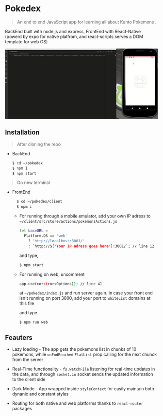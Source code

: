 # Pokedex

> An end to end JavaScript app for learning all about Kanto Pokemons .

BackEnd built with node.js and express, FrontEnd with React-Native (powerd by expo for native platfrom, and react-scripts serves a DOM template for web OS)

![](gif.gif)

## Installation

> After cloning the repo

- BackEnd

  ```sh
  $ cd ~/pokedex
  $ npm i
  $ npm start
  ```

> On new terminal

- FrontEnd

  ```sh
    $ cd ~/pokedex/client
    $ npm i
  ```

  - For running through a mobile emulator, add your own IP adress to `~/client/src/store/actions/pokemonsActions.js`

    ```sh
    let baseURL =
      Platform.OS == 'web'
        ? 'http://localhost:3001/'
        : `http://${'Your IP adress goes here'}:3001/`; // line 12
    ```

    and type,

    ```sh
    $ npm start
    ```

  - For running on web, uncomment

    ```sh
    app.use(cors(corsOptions)); // line 41
    ```

    at `~/pokedex/index.js` and run server again. In case your front end isn't running on port 3000, add your port to `whiteList` domains at this file

    and type

    ```sh
    $ npm run web
    ```

## Feauters

- Lazy loading - The app gets the pokemons list in chunks of 10 pokemons, while `onEndReached` `FlatList` prop calling for the next chunck from the server

- Real-Time functionality - `fs.watchFile` listening for real-time updates in the data, and through `socket.io` socket sends the updated information to the client side

* Dark Mode - App wrapped inside `styleContext` for easily maintain both dynanic and constant styles

* Routing for both native and web platforms thanks to `react-router` packages
